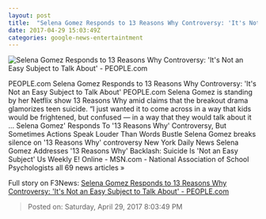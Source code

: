 ```yaml
---
layout: post
title:  "Selena Gomez Responds to 13 Reasons Why Controversy: 'It's Not an Easy Subject to Talk About' - PEOPLE.com"
date: 2017-04-29 15:03:49Z
categories: google-news-entertaintment
---
```


![Selena Gomez Responds to 13 Reasons Why Controversy: 'It's Not an Easy Subject to Talk About' - PEOPLE.com](http://i2.wp.com/peopledotcom.files.wordpress.com/2017/04/selena-gomez11.jpg?crop=0px%2C0px%2C1101px%2C578.025px&resize=1200%2C630&ssl=1)

PEOPLE.com Selena Gomez Responds to 13 Reasons Why Controversy: 'It's Not an Easy Subject to Talk About' PEOPLE.com Selena Gomez is standing by her Netflix show 13 Reasons Why amid claims that the breakout drama glamorizes teen suicide. “I just wanted it to come across in a way that kids would be frightened, but confused — in a way that they would talk about it ... Selena Gomez' Responds To '13 Reasons Why' Controversy, But Sometimes Actions Speak Louder Than Words Bustle Selena Gomez breaks silence on '13 Reasons Why' controversy New York Daily News Selena Gomez Addresses '13 Reasons Why' Backlash: Suicide Is 'Not an Easy Subject' Us Weekly E! Online - MSN.com - National Association of School Psychologists all 69 news articles »


Full story on F3News: [Selena Gomez Responds to 13 Reasons Why Controversy: 'It's Not an Easy Subject to Talk About' - PEOPLE.com](http://www.f3nws.com/n/WVbxzE)

> Posted on: Saturday, April 29, 2017 8:03:49 PM
